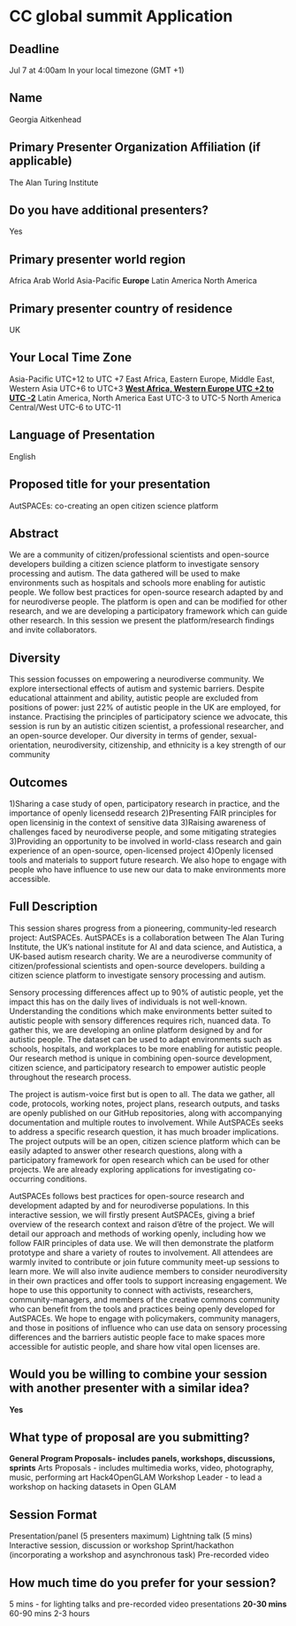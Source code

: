 # CC global summit Application

## Deadline

Jul 7 at 4:00am In your local timezone (GMT +1)

## Name
  Georgia Aitkenhead


## Primary Presenter Organization Affiliation (if applicable)
    
The Alan Turing Institute

## Do you have additional presenters?

Yes

## Primary presenter world region

Africa
Arab World
Asia-Pacific
**Europe**
Latin America
North America

## Primary presenter country of residence
    
UK

## Your Local Time Zone

Asia-Pacific UTC+12 to UTC +7
East Africa, Eastern Europe, Middle East, Western Asia UTC+6 to UTC+3
**[West Africa, Western Europe UTC +2 to UTC -2](https://hackmd.io/-PQDWR0JT8aJo_D3tx0XXQ)**
Latin America, North America East UTC-3 to UTC-5
North America Central/West UTC-6 to UTC-11

## Language of Presentation

English

## Proposed title for your presentation

AutSPACEs: co-creating an open citizen science platform

## Abstract

We are a community of citizen/professional scientists and open-source developers building a citizen science platform to investigate sensory processing and autism. The data gathered will be used to make environments such as hospitals and schools more enabling for autistic people. We follow best practices for open-source research adapted by and for neurodiverse people. The platform is open and can be modified for other research, and we are developing a participatory framework which can guide other research. In this session we present the platform/research findings and invite collaborators.

## Diversity

This session focusses on empowering a neurodiverse community. We explore intersectional effects of autism and systemic barriers. Despite educational attainment and ability, autistic people are excluded from positions of power: just 22% of autistic people in the UK are employed, for instance. Practising the principles of participatory science we advocate, this session is run by an autistic citizen scientist, a professional researcher, and an open-source developer. Our diversity in terms of gender, sexual-orientation, neurodiversity, citizenship, and ethnicity is a key strength of our community

## Outcomes

1)Sharing a case study of open, participatory research in practice, and the importance of openly licensedd research 2)Presenting FAIR principles for open licensinig in the context of sensitive data 3)Raising awareness of challenges faced by neurodiverse people, and some mitigating strategies 3)Providing an opportunity to be involved in world-class research and gain experience of an open-source, open-licensed project 4)Openly licensed tools and materials to support future research. We also hope to engage with people who have influence to use new our data to make environments more accessible. 

## Full Description

This session shares progress from a pioneering, community-led research project: AutSPACEs. AutSPACEs is a collaboration between The Alan Turing Institute, the UK’s national institute for AI and data science, and Autistica, a UK-based autism research charity. We are a neurodiverse community of citizen/professional scientists and open-source developers. building a citizen science platform to investigate sensory processing and autism.

Sensory processing differences affect up to 90% of autistic people, yet the impact this has on the daily lives of individuals is not well-known. Understanding the conditions which make environments better suited to autistic people with sensory differences requires rich, nuanced data. To gather this, we are developing an online platform designed by and for autistic people. The dataset can be used to adapt environments such as schools, hospitals, and workplaces to be more enabling for autistic people. Our research method is unique in combining open-source development, citizen science, and participatory research to empower autistic people throughout the research process.

The project is autism-voice first but is open to all. The data we gather, all code, protocols, working notes, project plans, research outputs, and tasks are openly published on our GitHub repositories, along with accompanying documentation and multiple routes to involvement. While AutSPACEs seeks to address a specific research question, it has much broader implications. The project outputs will be an open, citizen science platform which can be easily adapted to answer other research questions, along with a participatory framework for open research which can be used for other projects. We are already exploring applications for investigating co-occurring conditions.

AutSPACEs follows best practices for open-source research and development adapted by and for neurodiverse populations. In this interactive session, we will firstly present AutSPACEs, giving a brief overview of the research context and raison d’être of the project. We will detail our approach and methods of working openly, including how we follow FAIR principles of data use. We will then demonstrate the platform prototype and share a variety of routes to involvement. All attendees are warmly invited to contribute or join future community meet-up sessions to learn more. We will also invite audience members to consider neurodiversity in their own practices and offer tools to support increasing engagement. We hope to use this opportunity to connect with activists, researchers, community-managers, and members of the creative commons community who can benefit from the tools and practices being openly developed for AutSPACEs. We hope to engage with policymakers, community managers, and those in positions of influence who can use data on sensory processing differences and the barriers autistic people face to make spaces more accessible for autistic people, and share how vital open licenses are. 

## Would you be willing to combine your session with another presenter with a similar idea?

**Yes**

## What type of proposal are you submitting?

**General Program Proposals- includes panels, workshops, discussions, sprints**
Arts Proposals - includes multimedia works, video, photography, music, performing art
Hack4OpenGLAM Workshop Leader - to lead a workshop on hacking datasets in Open GLAM

## Session Format

Presentation/panel (5 presenters maximum)
Lightning talk (5 mins)
Interactive session, discussion or workshop
Sprint/hackathon (incorporating a workshop and asynchronous task)
Pre-recorded video

## How much time do you prefer for your session?

5 mins - for lighting talks and pre-recorded video presentations
**20-30 mins**
60-90 mins
2-3 hours
